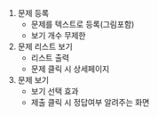 1) 문제 등록
    - 문제를 텍스트로 등록(그림포함)
    - 보기 개수 무제한
2) 문제 리스트 보기
    - 리스트 출력
    - 문제 클릭 시 상세페이지
3) 문제 보기
    - 보기 선택 효과
    - 제출 클릭 시 정답여부 알려주는 화면

